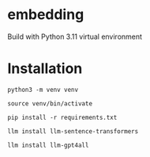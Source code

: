 # embedding

Build with Python 3.11 virtual environment

# Installation

``python3 -m venv venv``

``source venv/bin/activate``

``pip install -r requirements.txt``

``llm install llm-sentence-transformers``

``llm install llm-gpt4all``

